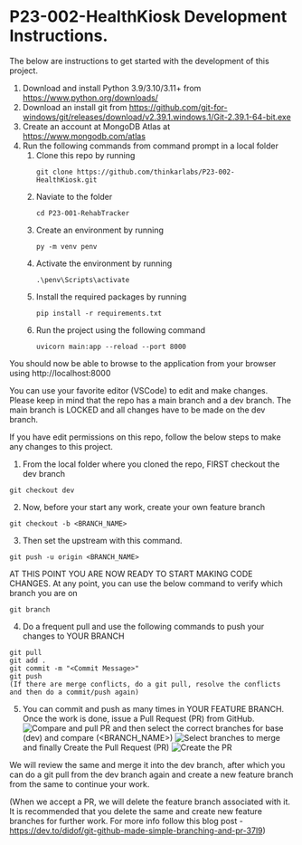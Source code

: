 # P23-002-HealthKiosk Development Instructions.

The below are instructions to get started with the development of this project.

1. Download and install Python 3.9/3.10/3.11+ from https://www.python.org/downloads/
2. Download an install git from https://github.com/git-for-windows/git/releases/download/v2.39.1.windows.1/Git-2.39.1-64-bit.exe
3. Create an account at MongoDB Atlas at https://www.mongodb.com/atlas
4. Run the following commands from command prompt in a local folder
    1. Clone this repo by running    
        ```
        git clone https://github.com/thinkarlabs/P23-002-HealthKiosk.git
        ```
    2. Naviate to the folder
        ```
        cd P23-001-RehabTracker
        ```
    3. Create an environment by running
        ```
        py -m venv penv
        ```
    4. Activate the environment by running
        ``` 
        .\penv\Scripts\activate
    5. Install the required packages by running
        ``` 
        pip install -r requirements.txt
        ```
    6. Run the project using the following command
        ``` 
        uvicorn main:app --reload --port 8000
        ```
You should now be able to browse to the application from your browser using http://localhost:8000

You can use your favorite editor (VSCode) to edit and make changes. Please keep in mind that the repo has a main branch and a dev branch. The main branch is LOCKED and all changes have to be made on the dev branch.

If you have edit permissions on this repo, follow the below steps to make any changes to this project.

1. From the local folder where you cloned the repo, FIRST checkout the dev branch
```
git checkout dev
```
2. Now, before your start any work, create your own feature branch
```
git checkout -b <BRANCH_NAME>
```
3. Then set the upstream with this command.
```
git push -u origin <BRANCH_NAME>
```

AT THIS POINT YOU ARE NOW READY TO START MAKING CODE CHANGES.
At any point, you can use the below command to verify which branch you are on
```
git branch
```
4. Do a frequent pull and use the following commands to push your changes to YOUR BRANCH
```
git pull
git add .
git commit -m "<Commit Message>"
git push
(If there are merge conflicts, do a git pull, resolve the conflicts and then do a commit/push again)
```
5. You can commit and push as many times in YOUR FEATURE BRANCH. Once the work is done, issue a Pull Request (PR) from GitHub.
![Compare and pull PR](https://dev-to-uploads.s3.amazonaws.com/i/i97c2qzckx9rmffobflk.PNG)
and then select the correct branches for base (dev) and compare (<BRANCH_NAME>)
![Select branches to merge](https://dev-to-uploads.s3.amazonaws.com/i/ya30beoxs735gbmo9dt5.PNG)
 and finally Create the Pull Request (PR)
 ![Create the PR](https://dev-to-uploads.s3.amazonaws.com/i/4mmtry9zlsudzsoew2q8.PNG)

 We will review the same and merge it into the dev branch, after which you can do a git pull from the dev branch again and create a new feature branch from the same to continue your work.

 (When we accept a PR, we will delete the feature branch associated with it. It is recommended that you delete the same and create new feature branches for further work. For more info follow this blog post - https://dev.to/didof/git-github-made-simple-branching-and-pr-37l9)



